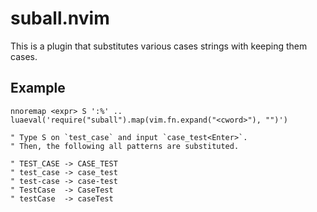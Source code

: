 # suball.nvim

This is a plugin that substitutes various cases strings with keeping them cases.

## Example

```vim
nnoremap <expr> S ':%' .. luaeval('require("suball").map(vim.fn.expand("<cword>"), "")')

" Type S on `test_case` and input `case_test<Enter>`.
" Then, the following all patterns are substituted.

" TEST_CASE -> CASE_TEST
" test_case -> case_test
" test-case -> case-test
" TestCase  -> CaseTest
" testCase  -> caseTest
```
